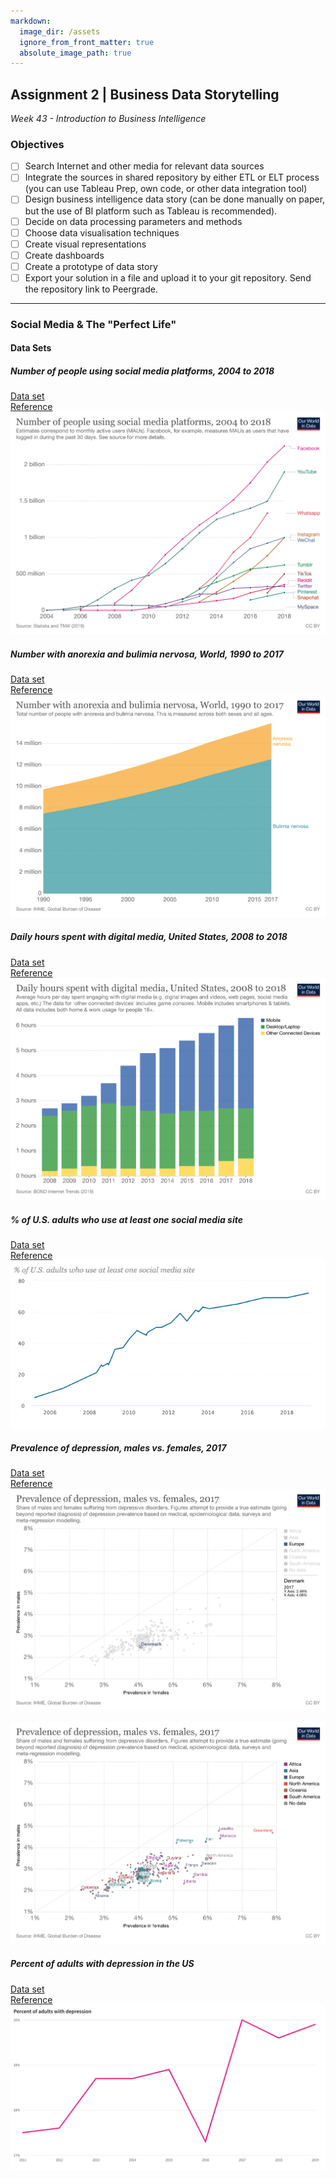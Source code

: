 ```yaml
---
markdown:
  image_dir: /assets
  ignore_from_front_matter: true
  absolute_image_path: true
---
```


## Assignment 2 | Business Data Storytelling

_Week 43 - Introduction to Business Intelligence_

### Objectives

- [ ] Search Internet and other media for relevant data sources
- [ ] Integrate the sources in shared repository by either ETL or ELT process (you can use Tableau Prep, own code, or other data integration tool)
- [ ] Design business intelligence data story (can be done manually on paper, but the use of BI platform such as Tableau is recommended).
- [ ] Decide on data processing parameters and methods
- [ ] Choose data visualisation techniques
- [ ] Create visual representations
- [ ] Create dashboards
- [ ] Create a prototype of data story
- [ ] Export your solution in a file and upload it to your git repository. Send the repository link to Peergrade.

---

### Social Media & The "Perfect Life"

#### Data Sets

##### Number of people using social media platforms, 2004 to 2018

[Data set](data/users-by-social-media-platform.csv)  
[Reference](https://ourworldindata.org/rise-of-social-media)  
![Number of people using social media platforms, 2004 to 2018](/assets/users-by-social-media-platform.png)

##### Number with anorexia and bulimia nervosa, World, 1990 to 2017

[Data set](data/number-with-anorexia-and-bulimia-nervosa.csv)  
[Reference](https://ourworldindata.org/grapher/number-with-anorexia-and-bulimia-nervosa?time=earliest..latest)  
![Number with anorexia and bulimia nervosa, World, 1990 to 2017](/assets/number-with-anorexia-and-bulimia-nervosa.png)

##### Daily hours spent with digital media, United States, 2008 to 2018

[Data set](data/daily-hours-spent-with-digital-media-per-adult-user.csv)  
[Reference](https://ourworldindata.org/grapher/daily-hours-spent-with-digital-media-per-adult-user)  
![Daily hours spent with digital media, United States, 2008 to 2018](/assets/daily-hours-spent-with-digital-media-per-adult-user.png)

##### % of U.S. adults who use at least one social media site

[Data set]()  
[Reference](https://www.pewresearch.org/internet/fact-sheet/social-media/)  
![Percentage of U.S. adults who use at least one social media site](/assets/percentage_of_US_adults_who_use_at_least_one_social_media_site.png)

##### Prevalence of depression, males vs. females, 2017

[Data set](data/prevalence-of-depression-males-vs-females.csv)  
[Reference](https://ourworldindata.org/global-mental-health)  
![Prevalence of depression, males vs. females, 2017](/assets/prevalence-of-depression-males-vs-females.png)

![prevalence-of-depression-males-vs-females (1)](/assets/prevalence-of-depression-males-vs-females_worldwide.png)

##### Percent of adults with depression in the US

[Data set](data/percent_of_adults_with_depression_usafacts.csv)  
[Reference](https://usafacts.org/data/topics/people-society/health/health-risk-factors/depression/?state=00)  
![Percent of adults with depression in the US](/assets/Percent_of_adults_with_depression_in_the_US.png)
